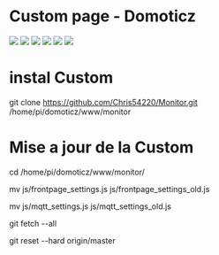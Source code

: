 # Custom page - Domoticz

<img src="https://drive.google.com/uc?id=0BwsyidAGqsS_X0ZjVGlfQ2xqbTA"/>
<img src="https://drive.google.com/uc?id=0BwsyidAGqsS_M0hjSkZrM1M3VVE"/>
<img src="https://drive.google.com/uc?id=0BwsyidAGqsS_dzR6YnNld25WUlU"/>
<img src="https://drive.google.com/uc?id=0BwsyidAGqsS_aUhOWHI5NzkyYmM"/>
<img src="https://drive.google.com/uc?id=0BwsyidAGqsS_S25NVGc3bjZ4bWs"/>
<img src="https://drive.google.com/uc?id=0BwsyidAGqsS_dDR6UDlidjNPdTg"/>


# instal Custom

git clone https://github.com/Chris54220/Monitor.git /home/pi/domoticz/www/monitor


# Mise a jour de la Custom

cd /home/pi/domoticz/www/monitor/

mv js/frontpage_settings.js js/frontpage_settings_old.js

mv js/mqtt_settings.js js/mqtt_settings_old.js

git fetch --all

git reset --hard origin/master
